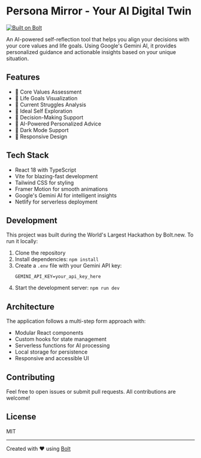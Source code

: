 # Persona Mirror - Your AI Digital Twin

[![Built on Bolt](https://img.shields.io/badge/Built%20on-Bolt-blue?style=flat-square)](https://bolt.new)

An AI-powered self-reflection tool that helps you align your decisions with your core values and life goals. Using Google's Gemini AI, it provides personalized guidance and actionable insights based on your unique situation.

## Features

- 🎯 Core Values Assessment
- 🌟 Life Goals Visualization
- 💭 Current Struggles Analysis
- 🔮 Ideal Self Exploration
- 🤔 Decision-Making Support
- 🤖 AI-Powered Personalized Advice
- 🌙 Dark Mode Support
- 📱 Responsive Design

## Tech Stack

- React 18 with TypeScript
- Vite for blazing-fast development
- Tailwind CSS for styling
- Framer Motion for smooth animations
- Google's Gemini AI for intelligent insights
- Netlify for serverless deployment

## Development

This project was built during the World's Largest Hackathon by Bolt.new. To run it locally:

1. Clone the repository
2. Install dependencies: `npm install`
3. Create a `.env` file with your Gemini API key:
   ```
   GEMINI_API_KEY=your_api_key_here
   ```
4. Start the development server: `npm run dev`

## Architecture

The application follows a multi-step form approach with:
- Modular React components
- Custom hooks for state management
- Serverless functions for AI processing
- Local storage for persistence
- Responsive and accessible UI

## Contributing

Feel free to open issues or submit pull requests. All contributions are welcome!

## License

MIT

---

Created with ❤️ using [Bolt](https://bolt.new)